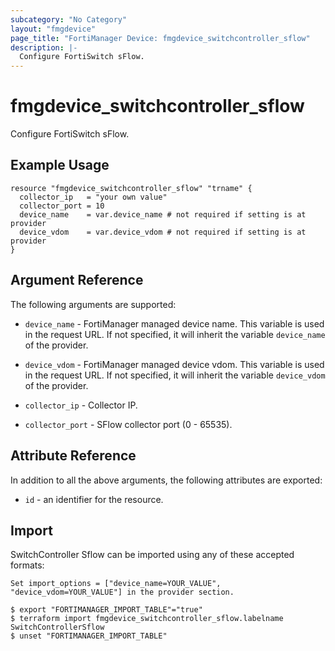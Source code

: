 ```yaml
---
subcategory: "No Category"
layout: "fmgdevice"
page_title: "FortiManager Device: fmgdevice_switchcontroller_sflow"
description: |-
  Configure FortiSwitch sFlow.
---
```


# fmgdevice_switchcontroller_sflow
Configure FortiSwitch sFlow.

## Example Usage

```hcl
resource "fmgdevice_switchcontroller_sflow" "trname" {
  collector_ip   = "your own value"
  collector_port = 10
  device_name    = var.device_name # not required if setting is at provider
  device_vdom    = var.device_vdom # not required if setting is at provider
}
```

## Argument Reference


The following arguments are supported:

* `device_name` - FortiManager managed device name. This variable is used in the request URL. If not specified, it will inherit the variable `device_name` of the provider.
* `device_vdom` - FortiManager managed device vdom. This variable is used in the request URL. If not specified, it will inherit the variable `device_vdom` of the provider.

* `collector_ip` - Collector IP.
* `collector_port` - SFlow collector port (0 - 65535).


## Attribute Reference

In addition to all the above arguments, the following attributes are exported:
* `id` - an identifier for the resource.

## Import

SwitchController Sflow can be imported using any of these accepted formats:
```
Set import_options = ["device_name=YOUR_VALUE", "device_vdom=YOUR_VALUE"] in the provider section.

$ export "FORTIMANAGER_IMPORT_TABLE"="true"
$ terraform import fmgdevice_switchcontroller_sflow.labelname SwitchControllerSflow
$ unset "FORTIMANAGER_IMPORT_TABLE"
```

